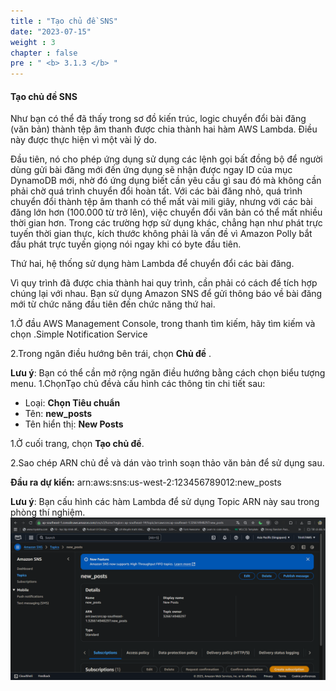 ```yaml
---
title : "Tạo chủ đề SNS"
date: "2023-07-15" 
weight : 3
chapter : false
pre : " <b> 3.1.3 </b> "
---
```


#### Tạo chủ đề SNS

Như bạn có thể đã thấy trong sơ đồ kiến trúc, logic chuyển đổi bài đăng (văn bản) thành tệp âm thanh được chia thành hai hàm AWS Lambda. Điều này được thực hiện vì một vài lý do.

Đầu tiên, nó cho phép ứng dụng sử dụng các lệnh gọi bất đồng bộ để người dùng gửi bài đăng mới đến ứng dụng sẽ nhận được ngay ID của mục DynamoDB mới, nhờ đó ứng dụng biết cần yêu cầu gì sau đó mà không cần phải chờ quá trình chuyển đổi hoàn tất. Với các bài đăng nhỏ, quá trình chuyển đổi thành tệp âm thanh có thể mất vài mili giây, nhưng với các bài đăng lớn hơn (100.000 từ trở lên), việc chuyển đổi văn bản có thể mất nhiều thời gian hơn. Trong các trường hợp sử dụng khác, chẳng hạn như phát trực tuyến thời gian thực, kích thước không phải là vấn đề vì Amazon Polly bắt đầu phát trực tuyến giọng nói ngay khi có byte đầu tiên.

Thứ hai, hệ thống sử dụng hàm Lambda để chuyển đổi các bài đăng.

Vì quy trình đã được chia thành hai quy trình, cần phải có cách để tích hợp chúng lại với nhau. Bạn sử dụng Amazon SNS để gửi thông báo về bài đăng mới từ chức năng đầu tiên đến chức năng thứ hai.

1.Ở đầu AWS Management Console, trong thanh tìm kiếm, hãy tìm kiếm và chọn .Simple Notification Service

2.Trong ngăn điều hướng bên trái, chọn **Chủ đề** .

**Lưu ý**: Bạn có thể cần mở rộng ngăn điều hướng bằng cách chọn biểu tượng menu.
1.ChọnTạo chủ đềvà cấu hình các thông tin chi tiết sau:
   - Loại: **Chọn Tiêu chuẩn**
   - Tên: **new_posts**
   - Tên hiển thị: **New Posts**


1.Ở cuối trang, chọn **Tạo chủ đề**.


2.Sao chép ARN chủ đề và dán vào trình soạn thảo văn bản để sử dụng sau.

**Đầu ra dự kiến:**
  arn:aws:sns:us-west-2:123456789012:new_posts

**Lưu ý**: Bạn cấu hình các hàm Lambda để sử dụng Topic ARN này sau trong phòng thí nghiệm.
![FWD](/images/sns.png)

